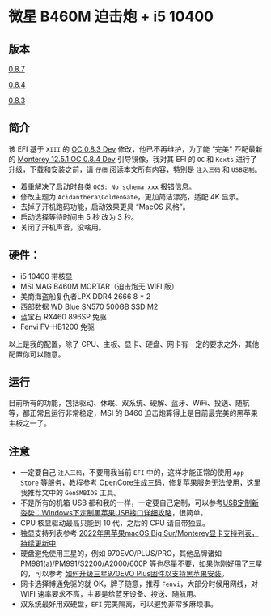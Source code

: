 # 微星 B460M 迫击炮 + i5 10400

## 版本

[0.8.7](https://github.com/guoshuohui/Hackintosh-MSI-MAG-B460M-MORTAR/tree/0.8.7-dev)

[0.8.4](https://github.com/guoshuohui/Hackintosh-MSI-MAG-B460M-MORTAR/tree/main)

[0.8.3](https://github.com/guoshuohui/Hackintosh-MSI-MAG-B460M-MORTAR/tree/0.8.7-dev)

## 简介

该 EFI 基于 `XIII` 的 [OC 0.8.3 Dev](https://heipg.cn/efi/msi-b460m-mortar-i5-10500-uhd630-rx570-opencore-083-dev.html) 修改，他已不再维护，为了能 “完美” 匹配最新的 [Monterey 12.5.1 OC 0.8.4 Dev](https://heipg.cn/macos/macos-monterey-12-5-1-21g83-opencore-084-clover-r5148-firpe.html) 引导镜像，我对其 EFI 的 `OC` 和 `Kexts` 进行了升级，下载和安装之前，请 `仔细` 阅读本文所有内容，特别是 `注入三码` 和 `USB定制`。

- 着重解决了启动时各类 `OCS: No schema xxx` 报错信息。
- 修改主题为 `Acidanthera\GoldenGate`，更加简洁漂亮，适配 4K 显示。
- 去掉了开机跑码功能，启动效果更具 “MacOS 风格”。
- 启动选择等待时间由 5 秒 改为 3 秒。
- 关闭了开机声音，没啥用。

## 硬件：

- i5 10400 带核显
- MSI MAG B460M MORTAR（迫击炮无 WIFI 版）
- 美商海盗船复仇者LPX DDR4 2666 8 * 2
- 西部数据 WD Blue SN570 500GB SSD M2
- 蓝宝石 RX460 896SP 免驱
- Fenvi FV-HB1200 免驱

以上是我的配置，除了 CPU、主板、显卡、硬盘、网卡有一定的要求之外，其他配置你可以随意。

## 运行

目前所有的功能，包括驱动、休眠、双系统、硬解、蓝牙、WiFi、投送、随航等，都正常且运行非常稳定，MSI 的 B460 迫击炮算得上是目前最完美的黑苹果主板之一了。

## 注意

- 一定要自己 `注入三码`，不要用我当前 `EFI` 中的，这样才能正常的使用 `App Store` 等服务，教程参考 [OpenCore生成三码，修复苹果服务无法使用](https://heipg.cn/tutorial/macserial-and-iservice-opencore.html)，这里我推荐文中的 `GenSMBIOS` 工具。
- 不是所有的机箱 USB 都和我的一样，一定要自己定制，可以参考[USB定制新姿势：Windows下定制黑苹果USB接口详细攻略](https://heipg.cn/tutorial/customize-usb-port-windows.html)，很简单。
- CPU 核显驱动最高只能到 10 代，之后的 CPU 请自带独显。
- 独显支持列表参考 [2022年黑苹果macOS Big Sur/Monterey显卡支持列表，持续更新中](https://heipg.cn/tutorial/gpu-support-for-hackintosh.html)
- 硬盘避免使用三星的，例如 970EVO/PLUS/PRO，其他品牌诸如 PM981(a)/PM991/S2200/A2000/600P 等也尽量不要，如果你刚好用了三星的，可以参考 [如何升级三星970EVO Plus固件以支持黑苹果安装](https://heipg.cn/tutorial/updating-970evo-plus-for-macos.html)。
- 网卡选择博通免驱的就 OK，牌子随意，推荐 `Fenvi`，大部分时候用网线，对 WIFI 速率要求不高，主要是给蓝牙设备、投送、随航用。
- 双系统最好用双硬盘，`EFI` 完美隔离，可以避免非常多麻烦事。

